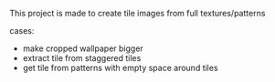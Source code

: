  
This project is made to create tile images from full textures/patterns

cases:
- make cropped wallpaper bigger
- extract tile from staggered tiles
- get tile from patterns with empty space around tiles
